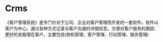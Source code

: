 # Crms
 《客户管理系统》是专门针对于公司、企业对客户管理而开发的一套软件。软件以客户为中心，通过各种方式记录与客户沟通的详细信息，方便对客户服务的跟踪、更好的发掘潜在客户。主要包括(商机管理、客户管理、行动管理、服务管理)
